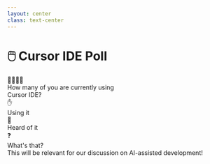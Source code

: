 ```yaml
---
layout: center
class: text-center
---
```


# 🖱️ Cursor IDE Poll

<div class="text-6xl mb-8">🙋‍♀️🙋‍♂️</div>

<div class="text-3xl mb-8 font-bold">
  How many of you are currently using <br>
  <span class="text-blue-600">Cursor IDE</span>?
</div>

<div class="grid grid-cols-3 gap-8 mt-12">
  <div class="p-6 border-2 border-green-400 rounded-lg">
    <div class="text-4xl mb-2">✋</div>
    <div class="text-xl font-semibold">Using it</div>
  </div>
  
  <div class="p-6 border-2 border-yellow-400 rounded-lg">
    <div class="text-4xl mb-2">🤔</div>
    <div class="text-xl font-semibold">Heard of it</div>
  </div>
  
  <div class="p-6 border-2 border-gray-400 rounded-lg">
    <div class="text-4xl mb-2">❓</div>
    <div class="text-xl font-semibold">What's that?</div>
  </div>
</div>

<div class="mt-8 text-lg text-gray-600">
  This will be relevant for our discussion on AI-assisted development!
</div> 